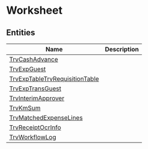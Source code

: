 
# Worksheet


## Entities

|Name|Description|
|---|---|
|[TrvCashAdvance](TrvCashAdvance.cdm.json)||
|[TrvExpGuest](TrvExpGuest.cdm.json)||
|[TrvExpTableTrvRequisitionTable](TrvExpTableTrvRequisitionTable.cdm.json)||
|[TrvExpTransGuest](TrvExpTransGuest.cdm.json)||
|[TrvInterimApprover](TrvInterimApprover.cdm.json)||
|[TrvKmSum](TrvKmSum.cdm.json)||
|[TrvMatchedExpenseLines](TrvMatchedExpenseLines.cdm.json)||
|[TrvReceiptOcrInfo](TrvReceiptOcrInfo.cdm.json)||
|[TrvWorkflowLog](TrvWorkflowLog.cdm.json)||
